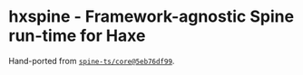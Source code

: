 # hxspine - Framework-agnostic Spine run-time for Haxe

Hand-ported from [`spine-ts/core@5eb76df99`](https://github.com/EsotericSoftware/spine-runtimes/tree/5eb76df99/spine-ts/core/src).
